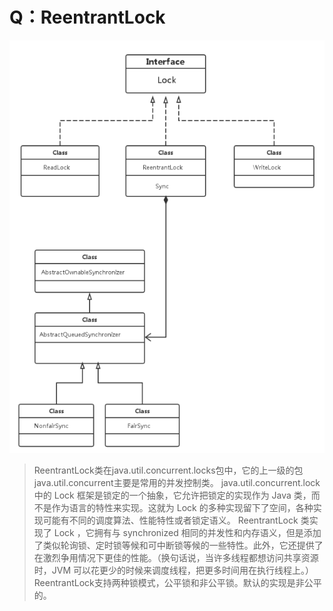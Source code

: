 Q：ReentrantLock
===
![Image text](https://github.com/IceDarron/Note/blob/master/Image/reentrantLock_uml.png)
>ReentrantLock类在java.util.concurrent.locks包中，它的上一级的包java.util.concurrent主要是常用的并发控制类。
java.util.concurrent.lock 中的 Lock 框架是锁定的一个抽象，它允许把锁定的实现作为 Java 类，而不是作为语言的特性来实现。这就为 Lock 的多种实现留下了空间，各种实现可能有不同的调度算法、性能特性或者锁定语义。 ReentrantLock 类实现了 Lock ，它拥有与 synchronized 相同的并发性和内存语义，但是添加了类似轮询锁、定时锁等候和可中断锁等候的一些特性。此外，它还提供了在激烈争用情况下更佳的性能。（换句话说，当许多线程都想访问共享资源时，JVM 可以花更少的时候来调度线程，把更多时间用在执行线程上。）
ReentrantLock支持两种锁模式，公平锁和非公平锁。默认的实现是非公平的。

